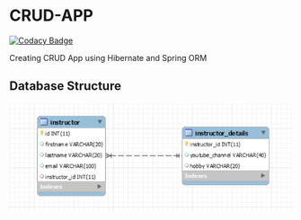 # CRUD-APP

[![Codacy Badge](https://api.codacy.com/project/badge/Grade/4232c51f93da4a0e9a4ac51fa4c4757e)](https://app.codacy.com/manual/abhishek.vaish_int18/CRUD-APP?utm_source=github.com&utm_medium=referral&utm_content=abhishekv5055/CRUD-APP&utm_campaign=Badge_Grade_Dashboard)

Creating CRUD App using Hibernate and Spring ORM


## Database Structure


![Image_of_database_structure](src/img/database_structure.PNG)

